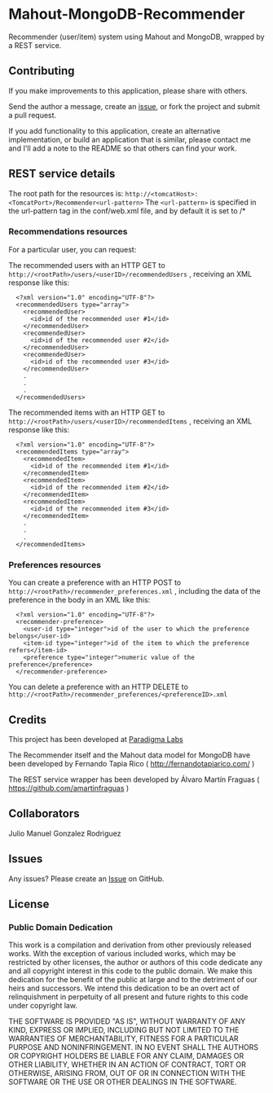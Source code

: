 Mahout-MongoDB-Recommender
================

Recommender (user/item) system using Mahout and MongoDB, wrapped by a REST service.

Contributing
------------

If you make improvements to this application, please share with others.

Send the author a message, create an [issue]( https://github.com/fertapric/Mamore/issues ), or fork the project and submit a pull request.

If you add functionality to this application, create an alternative implementation, or build an application that is similar, please contact me and I'll add a note to the README so that others can find your work.

REST service details
--------------------

The root path for the resources is: `http://<tomcatHost>:<TomcatPort>/Recommender<url-pattern>`
The `<url-pattern>` is specified in the url-pattern tag in the conf/web.xml file, and by default it is set to /*

### Recommendations resources ###

For a particular user, you can request:

The recommended users with an HTTP GET to `http://<rootPath>/users/<userID>/recommendedUsers` , receiving an XML response like this:

      <?xml version="1.0" encoding="UTF-8"?>
      <recommendedUsers type="array">
        <recommendedUser>
          <id>id of the recommended user #1</id>
        </recommendedUser>
        <recommendedUser>
          <id>id of the recommended user #2</id>
        </recommendedUser>
        <recommendedUser>
          <id>id of the recommended user #3</id>
        </recommendedUser>
        .
        .
        .
      </recommendedUsers>

The recommended items with an HTTP GET to `http://<rootPath>/users/<userID>/recommendedItems` , receiving an XML response like this:

      <?xml version="1.0" encoding="UTF-8"?>
      <recommendedItems type="array">
        <recommendedItem>
          <id>id of the recommended item #1</id>
        </recommendedItem>
        <recommendedItem>
          <id>id of the recommended item #2</id>
        </recommendedItem>
        <recommendedItem>
          <id>id of the recommended item #3</id>
        </recommendedItem>
        .
        .
        .
      </recommendedItems>

### Preferences resources ###

You can create a preference with an HTTP POST to `http://<rootPath>/recommender_preferences.xml` , including the data of the preference in the body in an XML like this:

      <?xml version="1.0" encoding="UTF-8"?>
      <recommender-preference>
        <user-id type="integer">id of the user to which the preference belongs</user-id>
        <item-id type="integer">id of the item to which the preference refers</item-id>
        <preference type="integer">numeric value of the preference</preference>
      </recommender-preference>

You can delete a preference with an HTTP DELETE to `http://<rootPath>/recommender_preferences/<preferenceID>.xml`

Credits
-------

This project has been developed at [Paradigma Labs]( http://labs.paradigmatecnologico.com/ )

The Recommender itself and the Mahout data model for MongoDB have been developed by Fernando Tapia Rico ( <http://fernandotapiarico.com/> )

The REST service wrapper has been developed by Álvaro Martín Fraguas ( <https://github.com/amartinfraguas> )

Collaborators
-------------

Julio Manuel Gonzalez Rodriguez 

Issues
------

Any issues? Please create an [Issue]( https://github.com/fertapric/Mamore/issues ) on GitHub.

License
-------

### Public Domain Dedication ###

This work is a compilation and derivation from other previously released works. With the exception of various included works, which may be restricted by other licenses, the author or authors of this code dedicate any and all copyright interest in this code to the public domain. We make this dedication for the benefit of the public at large and to the detriment of our heirs and successors. We intend this dedication to be an overt act of relinquishment in perpetuity of all present and future rights to this code under copyright law.

THE SOFTWARE IS PROVIDED "AS IS", WITHOUT WARRANTY OF ANY KIND, EXPRESS OR IMPLIED, INCLUDING BUT NOT LIMITED TO THE WARRANTIES OF MERCHANTABILITY, FITNESS FOR A PARTICULAR PURPOSE AND NONINFRINGEMENT. IN NO EVENT SHALL THE AUTHORS OR COPYRIGHT HOLDERS BE LIABLE FOR ANY CLAIM, DAMAGES OR OTHER LIABILITY, WHETHER IN AN ACTION OF CONTRACT, TORT OR OTHERWISE, ARISING FROM, OUT OF OR IN CONNECTION WITH THE SOFTWARE OR THE USE OR OTHER DEALINGS IN THE SOFTWARE.

